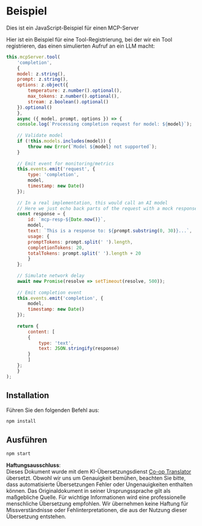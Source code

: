 <!--
CO_OP_TRANSLATOR_METADATA:
{
  "original_hash": "8f12fc94cee9ed16a5eddf9f51fba755",
  "translation_date": "2025-07-13T23:26:22+00:00",
  "source_file": "04-PracticalImplementation/samples/javascript/README.md",
  "language_code": "de"
}
-->
# Beispiel

Dies ist ein JavaScript-Beispiel für einen MCP-Server

Hier ist ein Beispiel für eine Tool-Registrierung, bei der wir ein Tool registrieren, das einen simulierten Aufruf an ein LLM macht:

```javascript
this.mcpServer.tool(
    'completion',
    {
    model: z.string(),
    prompt: z.string(),
    options: z.object({
        temperature: z.number().optional(),
        max_tokens: z.number().optional(),
        stream: z.boolean().optional()
    }).optional()
    },
    async ({ model, prompt, options }) => {
    console.log(`Processing completion request for model: ${model}`);
    
    // Validate model
    if (!this.models.includes(model)) {
        throw new Error(`Model ${model} not supported`);
    }
    
    // Emit event for monitoring/metrics
    this.events.emit('request', { 
        type: 'completion', 
        model, 
        timestamp: new Date() 
    });
    
    // In a real implementation, this would call an AI model
    // Here we just echo back parts of the request with a mock response
    const response = {
        id: `mcp-resp-${Date.now()}`,
        model,
        text: `This is a response to: ${prompt.substring(0, 30)}...`,
        usage: {
        promptTokens: prompt.split(' ').length,
        completionTokens: 20,
        totalTokens: prompt.split(' ').length + 20
        }
    };
    
    // Simulate network delay
    await new Promise(resolve => setTimeout(resolve, 500));
    
    // Emit completion event
    this.events.emit('completion', {
        model,
        timestamp: new Date()
    });
    
    return {
        content: [
        {
            type: 'text',
            text: JSON.stringify(response)
        }
        ]
    };
    }
);
```

## Installation

Führen Sie den folgenden Befehl aus:

```bash
npm install
```

## Ausführen

```bash
npm start
```

**Haftungsausschluss**:  
Dieses Dokument wurde mit dem KI-Übersetzungsdienst [Co-op Translator](https://github.com/Azure/co-op-translator) übersetzt. Obwohl wir uns um Genauigkeit bemühen, beachten Sie bitte, dass automatisierte Übersetzungen Fehler oder Ungenauigkeiten enthalten können. Das Originaldokument in seiner Ursprungssprache gilt als maßgebliche Quelle. Für wichtige Informationen wird eine professionelle menschliche Übersetzung empfohlen. Wir übernehmen keine Haftung für Missverständnisse oder Fehlinterpretationen, die aus der Nutzung dieser Übersetzung entstehen.